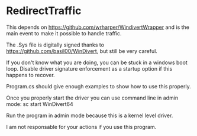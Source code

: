# RedirectTraffic

This depends on https://github.com/wrharper/WindivertWrapper and is the main event to make it possible to handle traffic.

The .Sys file is digitally signed thanks to https://github.com/basil00/WinDivert, but still be very careful.

If you don't know what you are doing, you can be stuck in a windows boot loop. Disable driver signature enforcement as a startup option if this happens to recover.

Program.cs should give enough examples to show how to use this properly.

Once you properly start the driver you can use command line in admin mode: sc start WinDivert64

Run the program in admin mode because this is a kernel level driver.

I am not responsable for your actions if you use this program.
